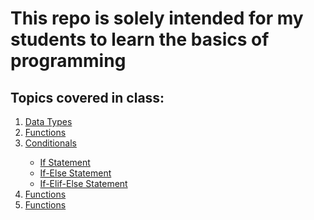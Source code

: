# This repo is solely intended for my students to learn the basics of programming

<h2>Topics covered in class:</h2>
<ol>
  <li><a href="https://github.com/dunieskiotano/programmingbasics/blob/master/Data%20Types/datatypes.py" target="_blank">Data Types</a></li>
  <li><a href="https://github.com/dunieskiotano/programmingbasics/blob/master/Functions/functions.py" target="_blank">Functions</a></li>
  <li><a href=https://github.com/dunieskiotano/programmingbasics/tree/master/Conditionals" target="_blank">Conditionals</a></li>
    <ul>
    <li><a href="https://github.com/dunieskiotano/programmingbasics/blob/master/Conditionals/if-statement.py">If Statement</a></li>
    <li><a href="https://github.com/dunieskiotano/programmingbasics/blob/master/Conditionals/if-else-statement.py">If-Else Statement</a></li>
    <li><a href="https://github.com/dunieskiotano/programmingbasics/blob/master/Conditionals/if-elif-else-statement.py">If-Elif-Else Statement</a></li>   
    </ul>
  <li><a href="https://github.com/dunieskiotano/programmingbasics/blob/master/Functions/functions.py" target="_blank">Functions</a></li>
  <li><a href="https://github.com/dunieskiotano/programmingbasics/blob/master/Functions/functions.py" target="_blank">Functions</a></li>
</ol>


